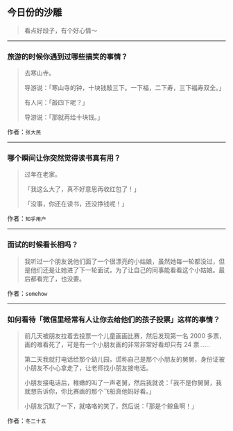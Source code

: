 ## 今日份的沙雕

> 看点好段子，有个好心情～


 
---

### 旅游的时候你遇到过哪些搞笑的事情？

> 去寒山寺。
> 
> 导游说：「寒山寺的钟，十块钱敲三下。一下福，二下寿，三下福寿双全。」
> 
> 有人问：「敲四下呢？」
> 
> 导游说：「那就再给十块钱。」


作者：`张大民`

---

### 哪个瞬间让你突然觉得读书真有用？

> 过年在老家。
> 
> 「我这么大了，真不好意思再收红包了！」
> 
> 「没事，你还在读书，还没挣钱呢！」


作者：`知乎用户`

---

### 面试的时候看长相吗？

> 我听过一个朋友说他们面了一个很漂亮的小姑娘，虽然她每一轮都没过，但是他们还是让她进了下一轮面试，为了让自己的同事能看看这个小姑娘。最后都看完了，也没要。


作者：`somehow`

---

### 如何看待「微信里经常有人让你去给他们的孩子投票」这样的事情？

> 前几天被朋友拉着去投票一个儿童画画比赛，然后发现第一名 2000 多票，画的难看死了，可是有一个小朋友画的非常非常好看却只有 24 票……
> 
> 第二天我就打电话给那个幼儿园，谎称自己是那个小朋友的舅舅，身份证被小朋友不小心拿走了，让老师找小朋友接电话。
> 
> 小朋友接电话后，稚嫩的叫了一声老舅，然后我就说：「我不是你舅舅，我就想告诉你，你比赛画的那个飞船真他妈好看。」
> 
> 小朋友沉默了一下，就咯咯的笑了，然后说：「那是个鲸鱼啊！」


作者：`冬二十五`